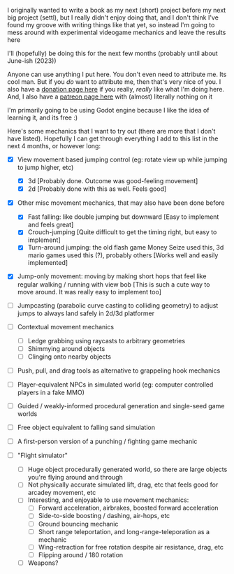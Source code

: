 I originally wanted to write a book as my next (short) project before my next big project (settl), but I really didn't enjoy doing that, and I don't think I've found my groove with writing things like that yet, so instead I'm going to mess around with experimental videogame mechanics and leave the results here

I'll (hopefully) be doing this for the next few months (probably until about June-ish (2023))

Anyone can use anything I put here. You don't even need to attribute me. Its cool man. But if you *do* want to attribute me, then that's very nice of you. I also have a [donation page here](https://www.paypal.com/donate/?business=KJCNCAX9ARVZQ&no_recurring=0&currency_code=USD) if you really, *really* like what I'm doing here. And, I also have a [patreon page here](https://www.patreon.com/user?u=83778845) with (almost) literally nothing on it

I'm primarily going to be using Godot engine because I like the idea of learning it, and its free :)

Here's some mechanics that I want to try out (there are more that I don't have listed). Hopefully I can get through everything I add to this list in the next 4 months, or however long:

- [X] View movement based jumping control (eg: rotate view up while jumping to jump higher, etc)
  - [X] 3d [Probably done. Outcome was good-feeling movement]
  - [X] 2d [Probably done with this as well. Feels good]

- [X] Other misc movement mechanics, that may also have been done before
  - [X] Fast falling: like double jumping but downward [Easy to implement and feels great]
  - [X] Crouch-jumping [Quite difficult to get the timing right, but easy to implement]
  - [X] Turn-around jumping: the old flash game Money Seize used this, 3d mario games used this (?), probably others [Works well and easily implemented]

- [X] Jump-only movement: moving by making short hops that feel like regular walking / running with view bob [This is such a cute way to move around. It was really easy to implement too]

- [ ] Jumpcasting (parabolic curve casting to colliding geometry) to adjust jumps to always land safely in 2d/3d platformer

- [ ] Contextual movement mechanics
  - [ ] Ledge grabbing using raycasts to arbitrary geometries
  - [ ] Shimmying around objects
  - [ ] Clinging onto nearby objects

- [ ] Push, pull, and drag tools as alternative to grappeling hook mechanics

- [ ] Player-equivalent NPCs in simulated world (eg: computer controlled players in a fake MMO)

- [ ] Guided / weakly-informed procedural generation and single-seed game worlds

- [ ] Free object equivalent to falling sand simulation

- [ ] A first-person version of a punching / fighting game mechanic

- [ ] "Flight simulator"
  - [ ] Huge object procedurally generated world, so there are large objects you're flying around and through
  - [ ] Not physically accurate simulated lift, drag, etc that feels good for arcadey movement, etc
  - [ ] Interesting, and enjoyable to use movement mechanics:
    - [ ] Forward acceleration, airbrakes, boosted forward acceleration
    - [ ] Side-to-side boosting / dashing, air-hops, etc
    - [ ] Ground bouncing mechanic
    - [ ] Short range teleportation, and long-range-teleporation as a mechanic
    - [ ] Wing-retraction for free rotation despite air resistance, drag, etc
    - [ ] Flipping around / 180 rotation
  - [ ] Weapons?